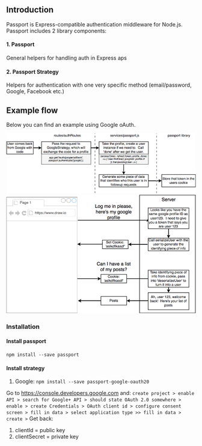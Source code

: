 ## Introduction
Passport is Express-compatible authentication middleware for Node.js. Passport includes 2 library components:
#### 1. Passport 
General helpers for handling auth in Express aps

#### 2. Passport Strategy
Helpers for authentication with one very specific method (email/password, Google, Facebook etc.)

## Example flow
Below you can find an example using Google oAuth. 

![Passport flow](../images/googleOauth-passport-cookies-flow.png?raw=true "Passport flow") </br>
![Passport flow](../images/googleOauth-passport-cookies-flow-1.png?raw=true "Passport flow") </br>






### Installation
#### Install passport 
`npm install --save passport`

#### Install strategy
1. Google: `npm install --save passport-google-oauth20`

Go to https://console.developers.google.com and: `create project > enable API > search for Google+ API > should state OAuth 2.0 somewhere > enable > create Credentials > OAuth client id > configure consent screen > fill in data > select application type >> fill in data > create >` Get back:
1. clientId = public key
2. clientSecret = private key


